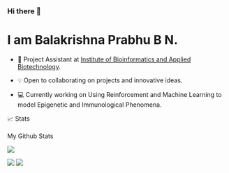### Hi there 👋

# I am Balakrishna Prabhu B N.

<!--
**Bluejee/Bluejee** is a ✨ _special_ ✨ repository because its `README.md` (this file) appears on your GitHub profile.

Here are some ideas to get you started:

- 🔭 I’m currently working on ...
- 🌱 I’m currently learning ...
- 👯 I’m looking to collaborate on ...
- 🤔 I’m looking for help with ...
- 💬 Ask me about ...
- 📫 How to reach me: ...
- 😄 Pronouns: ...
- ⚡ Fun fact: ...
-->

* 📖 Project Assistant at [Institute of Bioinformatics and Applied Biotechnology](https://www.ibab.ac.in/). 

* 💡 Open to collaborating on projects and innovative ideas. 

* 💻 Currently working on Using Reinforcement and Machine Learning to model Epigenetic and Immunological Phenomena.

<summary>📈 Stats</summary>
<br>
My Github Stats

![](http://github-profile-summary-cards.vercel.app/api/cards/profile-details?username=Bluejee&theme=dracula) 

![](http://github-profile-summary-cards.vercel.app/api/cards/repos-per-language?username=Bluejee&theme=dracula) 
![](http://github-profile-summary-cards.vercel.app/api/cards/most-commit-language?username=Bluejee&theme=dracula)
